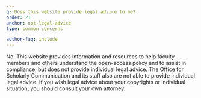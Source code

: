 ```yaml
---
q: Does this website provide legal advice to me?
order: 21
anchor: not-legal-advice
type: common concerns

author-faq: include
---
```


No. This website provides information and resources to help faculty members and others understand the open-access policy and to assist in compliance, but does not provide individual legal advice. The Office for Scholarly Communication and its staff also are not able to provide individual legal advice. If you wish legal advice about your copyrights or individual situation, you should consult your own attorney.
